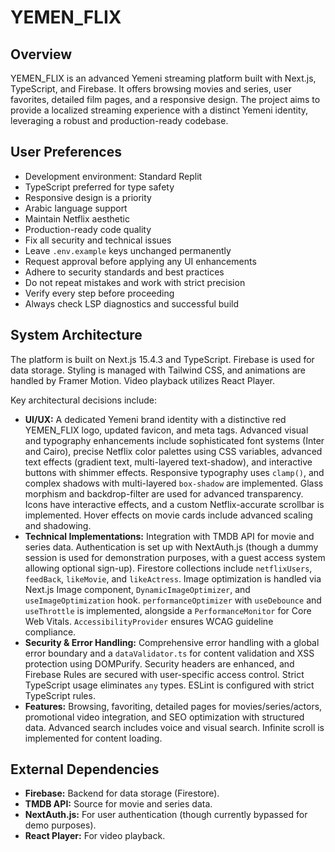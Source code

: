 # YEMEN_FLIX

## Overview
YEMEN_FLIX is an advanced Yemeni streaming platform built with Next.js, TypeScript, and Firebase. It offers browsing movies and series, user favorites, detailed film pages, and a responsive design. The project aims to provide a localized streaming experience with a distinct Yemeni identity, leveraging a robust and production-ready codebase.

## User Preferences
- Development environment: Standard Replit
- TypeScript preferred for type safety
- Responsive design is a priority
- Arabic language support
- Maintain Netflix aesthetic
- Production-ready code quality
- Fix all security and technical issues
- Leave `.env.example` keys unchanged permanently
- Request approval before applying any UI enhancements
- Adhere to security standards and best practices
- Do not repeat mistakes and work with strict precision
- Verify every step before proceeding
- Always check LSP diagnostics and successful build

## System Architecture
The platform is built on Next.js 15.4.3 and TypeScript. Firebase is used for data storage. Styling is managed with Tailwind CSS, and animations are handled by Framer Motion. Video playback utilizes React Player.

Key architectural decisions include:
- **UI/UX:** A dedicated Yemeni brand identity with a distinctive red YEMEN_FLIX logo, updated favicon, and meta tags. Advanced visual and typography enhancements include sophisticated font systems (Inter and Cairo), precise Netflix color palettes using CSS variables, advanced text effects (gradient text, multi-layered text-shadow), and interactive buttons with shimmer effects. Responsive typography uses `clamp()`, and complex shadows with multi-layered `box-shadow` are implemented. Glass morphism and backdrop-filter are used for advanced transparency. Icons have interactive effects, and a custom Netflix-accurate scrollbar is implemented. Hover effects on movie cards include advanced scaling and shadowing.
- **Technical Implementations:** Integration with TMDB API for movie and series data. Authentication is set up with NextAuth.js (though a dummy session is used for demonstration purposes, with a guest access system allowing optional sign-up). Firestore collections include `netflixUsers`, `feedBack`, `likeMovie`, and `likeActress`. Image optimization is handled via Next.js Image component, `DynamicImageOptimizer`, and `useImageOptimization` hook. `performanceOptimizer` with `useDebounce` and `useThrottle` is implemented, alongside a `PerformanceMonitor` for Core Web Vitals. `AccessibilityProvider` ensures WCAG guideline compliance.
- **Security & Error Handling:** Comprehensive error handling with a global error boundary and a `dataValidator.ts` for content validation and XSS protection using DOMPurify. Security headers are enhanced, and Firebase Rules are secured with user-specific access control. Strict TypeScript usage eliminates `any` types. ESLint is configured with strict TypeScript rules.
- **Features:** Browsing, favoriting, detailed pages for movies/series/actors, promotional video integration, and SEO optimization with structured data. Advanced search includes voice and visual search. Infinite scroll is implemented for content loading.

## External Dependencies
- **Firebase:** Backend for data storage (Firestore).
- **TMDB API:** Source for movie and series data.
- **NextAuth.js:** For user authentication (though currently bypassed for demo purposes).
- **React Player:** For video playback.